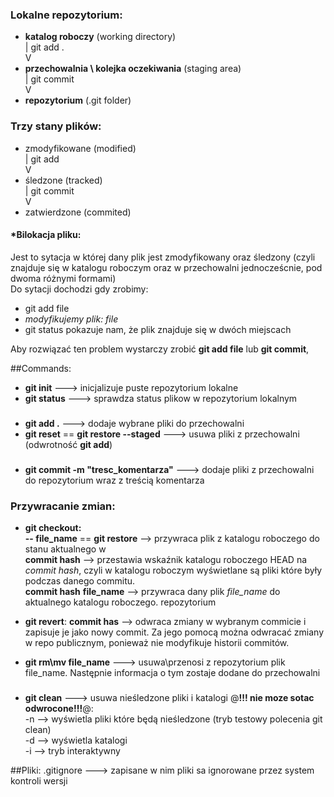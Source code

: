 ### Lokalne repozytorium:

- __katalog roboczy__ (working directory)  
  |  git add .  
  V  
- __przechowalnia \ kolejka oczekiwania__ (staging area)  
  |  git commit  
  V
- __repozytorium__ (.git folder)   

### Trzy stany plików:  
- zmodyfikowane (modified)  
  |  git add  
  V         
- śledzone (tracked)  
  |  git commit  
  V 
- zatwierdzone (commited)


#### *Bilokacja pliku:

Jest to sytacja w której dany plik jest zmodyfikowany oraz śledzony
(czyli znajduje się w katalogu roboczym oraz w przechowalni jednocześcnie, pod dwoma różnymi formami)  
Do sytacji dochodzi gdy zrobimy:  
- git add file
- _modyfikujemy plik: file_
- git status pokazuje nam, że plik znajduje się w dwóch miejscach

Aby rozwiązać ten problem wystarczy zrobić __git add file__ lub __git commit__,
 

##Commands:
- __git init__ ---> inicjalizuje puste repozytorium lokalne
- __git status__ ---> sprawdza status plikow w repozytorium lokalnym

###
- __git add .__  ---> dodaje wybrane pliki do przechowalni 
- __git reset__ == __git restore --staged__  ---> usuwa pliki z przechowalni (odwrotność __git add__) 
###
- __git commit -m "tresc_komentarza"__ ---> dodaje pliki z przechowalni do repozytorium
wraz z treścią komentarza

### Przywracanie zmian:  
- __git checkout:  
-- file_name__ == __git restore__ --> przywraca plik z katalogu roboczego do stanu aktualnego w  
__commit hash__  --> przestawia wskaźnik katalogu roboczego HEAD na _commit hash_, czyli w katalogu roboczym wyświetlane 
  są pliki które były podczas danego commitu.  
__commit hash__ __file_name__ --> przywraca dany plik _file_name_ do aktualnego katalogu roboczego.
repozytorium  
- __git revert__:
__commit has__ --> odwraca zmiany w wybranym commicie i zapisuje je jako nowy commit.
  Za jego pomocą można odwracać zmiany w repo publicznym, ponieważ nie modyfikuje historii commitów.
  

- __git rm\mv file_name__ ---> usuwa\przenosi z repozytorium plik file_name. Następnie informacja o tym 
zostaje dodane do przechowalni

###
- __git clean__ ---> usuwa nieśledzone pliki i katalogi @__!!! nie moze sotac odwrocone!!!__@:  
-n --> wyświetla pliki które będą nieśledzone (tryb testowy polecenia git clean)  
-d --> wyświetla katalogi  
-i --> tryb interaktywny

##Pliki:
.gitignore ---> zapisane w nim pliki sa ignorowane przez system kontroli wersji